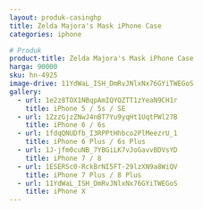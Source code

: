 ```yaml
---
layout: produk-casinghp
title: Zelda Majora's Mask iPhone Case
categories: iphone

# Produk
product-title: Zelda Majora's Mask iPhone Case
harga: 90000
sku: hn-4925
image-drive: 11YdWaL_ISH_DmRvJNlxNx76GYiTWEGoS
gallery:
  - url: 1e2z8TOX1NBqpAmIQYQZTT1zYeaN9CH1r
    title: iPhone 5 / 5s / SE
  - url: 1ZzzGjzZNwJ4nBT7Yu9yqHt1UqtPWl27B
    title: iPhone 6 / 6s
  - url: 1fdqQNUDfb_I3RPPtHhbco2PlMeezrU_1
    title: iPhone 6 Plus / 6s Plus
  - url: 1J-jfm0cuNB_7YBGiLK7vJoGavvBDVsYD
    title: iPhone 7 / 8
  - url: 1ESERSc0-RckBrNI5FT-29lzXN9a8WiQV
    title: iPhone 7 Plus / 8 Plus
  - url: 11YdWaL_ISH_DmRvJNlxNx76GYiTWEGoS
    title: iPhone X
---
```

